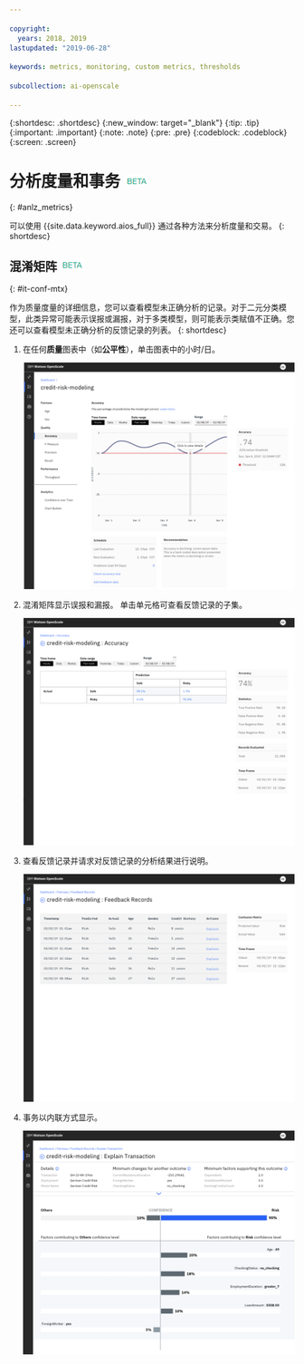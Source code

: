 ```yaml
---

copyright:
  years: 2018, 2019
lastupdated: "2019-06-28"

keywords: metrics, monitoring, custom metrics, thresholds

subcollection: ai-openscale

---
```


{:shortdesc: .shortdesc}
{:new_window: target="_blank"}
{:tip: .tip}
{:important: .important}
{:note: .note}
{:pre: .pre}
{:codeblock: .codeblock}
{:screen: .screen}

# 分析度量和事务 ![beta 标签](images/beta.png)
{: #anlz_metrics}

可以使用 {{site.data.keyword.aios_full}} 通过各种方法来分析度量和交易。
{: shortdesc}

## 混淆矩阵 ![beta 标签](images/beta.png)
{: #it-conf-mtx}

作为质量度量的详细信息，您可以查看模型未正确分析的记录。对于二元分类模型，此类异常可能表示误报或漏报，对于多类模型，则可能表示类赋值不正确。您还可以查看模型未正确分析的反馈记录的列表。
{: shortdesc}

1. 在任何**质量**图表中（如**公平性**），单击图表中的小时/日。
    
    ![事务列表 - 有偏差](images/Confusion_Matrix_040819.004.png)

1. 混淆矩阵显示误报和漏报。 单击单元格可查看反馈记录的子集。

    ![事务列表 - 有偏差](images/Confusion_Matrix_040819.005.png)

1. 查看反馈记录并请求对反馈记录的分析结果进行说明。

    ![事务列表 - 有偏差](images/Confusion_Matrix_040819.006.png)

1. 事务以内联方式显示。

    ![事务列表 - 有偏差](images/Confusion_Matrix_040819.007.png)

